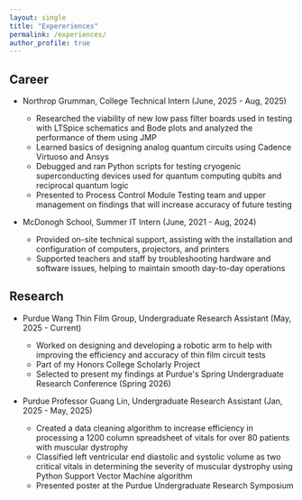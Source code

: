 ```yaml
---
layout: single
title: "Expereriences"
permalink: /experiences/
author_profile: true
---
```


## Career
- Northrop Grumman, College Technical Intern (June, 2025 - Aug, 2025)
    - Researched the viability of new low pass filter boards used in testing with LTSpice schematics and Bode plots and analyzed the performance of them using JMP 
    - Learned basics of designing analog quantum circuits using Cadence Virtuoso and Ansys 
    - Debugged and ran Python scripts for testing cryogenic superconducting devices used for quantum computing qubits and reciprocal quantum logic 
    - Presented to Process Control Module Testing team and upper management on findings that will increase accuracy of future testing

- McDonogh School, Summer IT Intern (June, 2021 - Aug, 2024)
    - Provided on-site technical support, assisting with the installation and configuration of computers, projectors, and printers
    - Supported teachers and staff by troubleshooting hardware and software issues, helping to maintain smooth day-to-day operations

## Research
- Purdue Wang Thin Film Group, Undergraduate Research Assistant (May, 2025 - Current)
    - Worked on designing and developing a robotic arm to help with improving the efficiency and accuracy of thin film circuit tests
    - Part of my Honors College Scholarly Project
    - Selected to present my findings at Purdue's Spring Undergraduate Research Conference (Spring 2026)

- Purdue Professor Guang Lin, Undergraduate Research Assistant (Jan, 2025 - May, 2025)
    - Created a data cleaning algorithm to increase efficiency in processing a 1200 column spreadsheet of vitals for over 80 patients with muscular dystrophy
    - Classified left ventricular end diastolic and systolic volume as two critical vitals in determining the severity of muscular dystrophy using Python Support Vector Machine algorithm
    - Presented poster at the Purdue Undergraduate Research Symposium 


